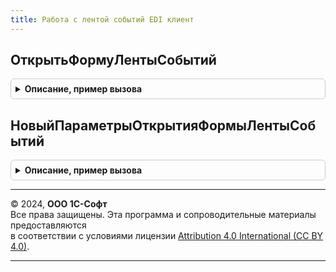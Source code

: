 ```yaml
---
title: Работа с лентой событий EDI клиент
---
```



## ОткрытьФормуЛентыСобытий
<details style="margin: 1em 0; padding: 0.5em; border: 1px solid #ccc; border-radius: 6px;">

<summary style="font-weight: bold; cursor: pointer;">Описание, пример вызова</summary>

```bsl

Процедура ОткрытьФормуЛентыСобытий(ПараметрыОткрытияФормы = Неопределено, ФормаВладелец = Неопределено, ОписаниеОповещения = Неопределено) Экспорт
```

Пример вызова
```bsl
РаботаСЛентойСобытийEDIКлиент.ОткрытьФормуЛентыСобытий(ПараметрыОткрытияФормы, ФормаВладелец, ОписаниеОповещения);
```
</details>

## НовыйПараметрыОткрытияФормыЛентыСобытий
<details style="margin: 1em 0; padding: 0.5em; border: 1px solid #ccc; border-radius: 6px;">

<summary style="font-weight: bold; cursor: pointer;">Описание, пример вызова</summary>

```bsl

Функция НовыйПараметрыОткрытияФормыЛентыСобытий() Экспорт
```

Пример вызова
```bsl
Результат = РаботаСЛентойСобытийEDIКлиент.НовыйПараметрыОткрытияФормыЛентыСобытий() 
```
</details>

---

© 2024, **ООО 1С-Софт**  
Все права защищены. Эта программа и сопроводительные материалы предоставляются  
в соответствии с условиями лицензии [Attribution 4.0 International (CC BY 4.0)](https://creativecommons.org/licenses/by/4.0/legalcode).

---

